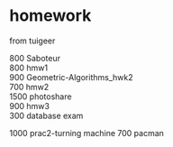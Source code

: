 # homework

from tuigeer


800   Saboteur   
800   hmw1     
900   Geometric-Algorithms_hwk2  
700   hmw2       
1500  photoshare        
900   hmw3    
300   database exam

1000  prac2-turning machine
700   pacman 
